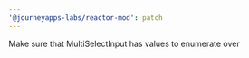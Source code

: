 ```yaml
---
'@journeyapps-labs/reactor-mod': patch
---
```


Make sure that MultiSelectInput has values to enumerate over
